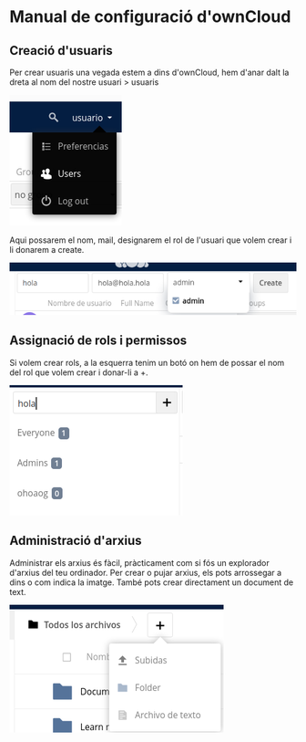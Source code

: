 # Manual de configuració d'ownCloud

## Creació d'usuaris

Per crear usuaris una vegada estem a dins d'ownCloud, hem d'anar dalt la dreta al nom del nostre usuari > usuaris

![Usuaris](Usuaris.png)

Aqui possarem el nom, mail, designarem el rol de l'usuari que volem crear i li donarem a create.

![Usuaris](hola.png)

## Assignació de rols i permissos

Si volem crear rols, a la esquerra tenim un botó on hem de possar el nom del rol que volem crear i donar-li a +.

![Rol](creausuario.png)

## Administració d'arxius

Administrar els arxius és fàcil, pràcticament com si fós un explorador d'arxius del teu ordinador. 
Per crear o pujar arxius, els pots arrossegar a dins o com indica la imatge. També pots crear directament un document de text.

![arxius](subir_archivos.png)
